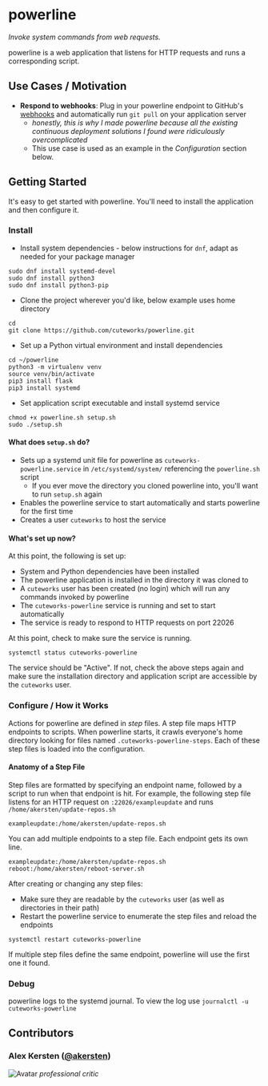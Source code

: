 # powerline
*Invoke system commands from web requests.*

powerline is a web application that listens for HTTP requests and runs a corresponding script.

## Use Cases / Motivation
* **Respond to webhooks**: Plug in your powerline endpoint to GitHub's  [webhooks](https://developer.github.com/webhooks/) and automatically run `git pull` on your application server
  * *honestly, this is why I made powerline because all the existing continuous deployment solutions I found were ridiculously overcomplicated*
  * This use case is used as an example in the *Configuration* section below.
 
## Getting Started 

It's easy to get started with powerline. You'll need to install the application and then configure it. 

### Install

* Install system dependencies - below instructions for `dnf`, adapt as needed for your package manager

```
sudo dnf install systemd-devel
sudo dnf install python3
sudo dnf install python3-pip
```

*  Clone the project wherever you'd like, below example uses home directory

```
cd
git clone https://github.com/cuteworks/powerline.git
```

* Set up a Python virtual environment and install dependencies

```
cd ~/powerline
python3 -m virtualenv venv
source venv/bin/activate
pip3 install flask
pip3 install systemd
```

* Set application script executable and install systemd service

```
chmod +x powerline.sh setup.sh
sudo ./setup.sh
```


#### What does `setup.sh` do?
* Sets up a systemd unit file for powerline as `cuteworks-powerline.service` in `/etc/systemd/system/` referencing the `powerline.sh` script
  * If you ever move the directory you cloned powerline into, you'll want to run `setup.sh` again
* Enables the powerline service to start automatically and starts powerline for the first time
* Creates a user `cuteworks` to host the service


#### What's set up now?
At this point, the following is set up:
* System and Python dependencies have been installed
* The powerline application is installed in the directory it was cloned to
* A `cuteworks` user has been created (no login) which will run any commands invoked by powerline
* The `cuteworks-powerline` service is running and set to start automatically
* The service is ready to respond to HTTP requests on port 22026

At this point, check to make sure the service is running.

```
systemctl status cuteworks-powerline
```

The service should be "Active". If not, check the above steps again and make sure the installation directory and application script are accessible by the `cuteworks` user.

### Configure / How it Works

Actions for powerline are defined in *step* files. A step file maps HTTP endpoints to scripts. 
When powerline starts, it crawls everyone's home directory looking for files named `.cuteworks-powerline-steps`. 
Each of these step files is loaded into the configuration.

#### Anatomy of a Step File

Step files are formatted by specifying an endpoint name, followed by a script to run when that endpoint is hit. 
For example, the following step file listens for an HTTP request on `:22026/exampleupdate` and runs `/home/akersten/update-repos.sh`

```
exampleupdate:/home/akersten/update-repos.sh
```

You can add multiple endpoints to a step file. Each endpoint gets its own line.

```
exampleupdate:/home/akersten/update-repos.sh
reboot:/home/akersten/reboot-server.sh
```

After creating or changing any step files:
* Make sure they are readable by the `cuteworks` user (as well as directories in their path)
* Restart the powerline service to enumerate the step files and reload the endpoints

```
systemctl restart cuteworks-powerline
```

If multiple step files define the same endpoint, powerline will use the first one it found.

### Debug
powerline logs to the systemd journal. To view the log use `journalctl -u cuteworks-powerline`


## Contributors

### Alex Kersten ([@akersten](https://github.com/akersten))
![Avatar](web/static/img/ak-t.png)
*professional critic*